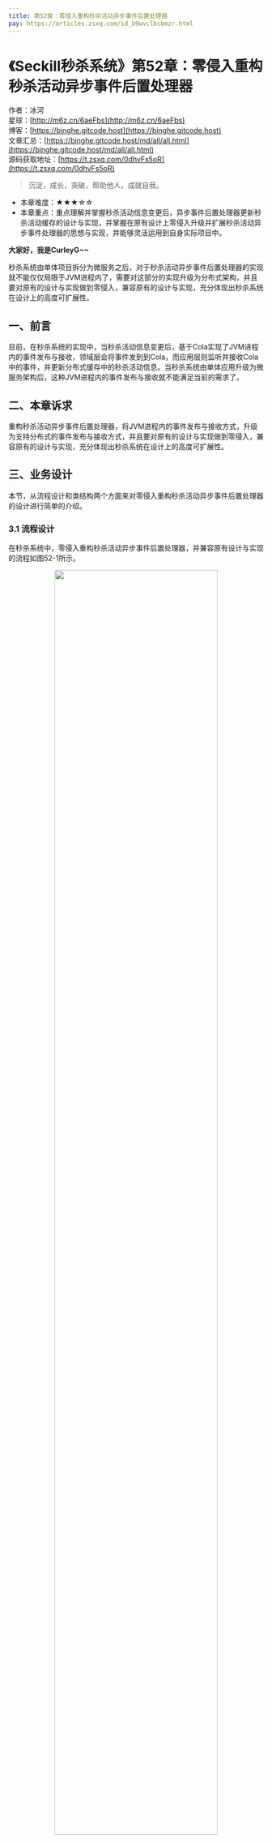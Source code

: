 ```yaml
---
title: 第52章：零侵入重构秒杀活动异步事件后置处理器
pay: https://articles.zsxq.com/id_b9wvclbcbmzr.html
---
```


# 《Seckill秒杀系统》第52章：零侵入重构秒杀活动异步事件后置处理器

作者：冰河
<br/>星球：[http://m6z.cn/6aeFbs](http://m6z.cn/6aeFbs)
<br/>博客：[https://binghe.gitcode.host](https://binghe.gitcode.host)
<br/>文章汇总：[https://binghe.gitcode.host/md/all/all.html](https://binghe.gitcode.host/md/all/all.html)
<br/>源码获取地址：[https://t.zsxq.com/0dhvFs5oR](https://t.zsxq.com/0dhvFs5oR)

> 沉淀，成长，突破，帮助他人，成就自我。

* 本章难度：★★★☆☆
* 本章重点：重点理解并掌握秒杀活动信息变更后，异步事件后置处理器更新秒杀活动缓存的设计与实现，并掌握在原有设计上零侵入升级并扩展秒杀活动异步事件处理器的思想与实现，并能够灵活运用到自身实际项目中。

**大家好，我是CurleyG~~**

秒杀系统由单体项目拆分为微服务之后，对于秒杀活动异步事件后置处理器的实现就不能仅仅局限于JVM进程内了，需要对这部分的实现升级为分布式架构，并且要对原有的设计与实现做到零侵入，兼容原有的设计与实现，充分体现出秒杀系统在设计上的高度可扩展性。

## 一、前言

目前，在秒杀系统的实现中，当秒杀活动信息变更后，基于Cola实现了JVM进程内的事件发布与接收，领域层会将事件发到到Cola，而应用层则监听并接收Cola中的事件，并更新分布式缓存中的秒杀活动信息。当秒杀系统由单体应用升级为微服务架构后，这种JVM进程内的事件发布与接收就不能满足当前的需求了。

## 二、本章诉求

重构秒杀活动异步事件后置处理器，将JVM进程内的事件发布与接收方式，升级为支持分布式的事件发布与接收方式，并且要对原有的设计与实现做到零侵入，兼容原有的设计与实现，充分体现出秒杀系统在设计上的高度可扩展性。

## 三、业务设计

本节，从流程设计和类结构两个方面来对零侵入重构秒杀活动异步事件后置处理器的设计进行简单的介绍。

### 3.1 流程设计

在秒杀系统中，零侵入重构秒杀活动异步事件后置处理器，并兼容原有设计与实现的流程如图52-1所示。

<div align="center">
    <img src="https://binghe.gitcode.host/images/project/seckill/scekill-2023-07-17-001.png?raw=true" width="80%">
    <br/>
</div>

可以看到，添加秒杀活动和更新秒杀活动状态后，领域层会将事件封装成对应的事件模型发布出去，至于是发布到Cola，还是发布到RocketMQ，完全由配置决定，后续不需要修改代码即可实现。而应用层会监听并接收Cola或者RocketMQ中的事件，并更新活动列表缓存和活动详情缓存。

同时，不管是将事件发布到Cola还是发布到RocketMQ，统一实现了对应的事件模型，而不必单独为每种事件的发布方式单独设计事件模型，体现了事件模型在设计上的通用型和高度可扩展性。

## 查看完整文章

加入[冰河技术](http://m6z.cn/6aeFbs)知识星球，解锁完整技术文章与完整代码
